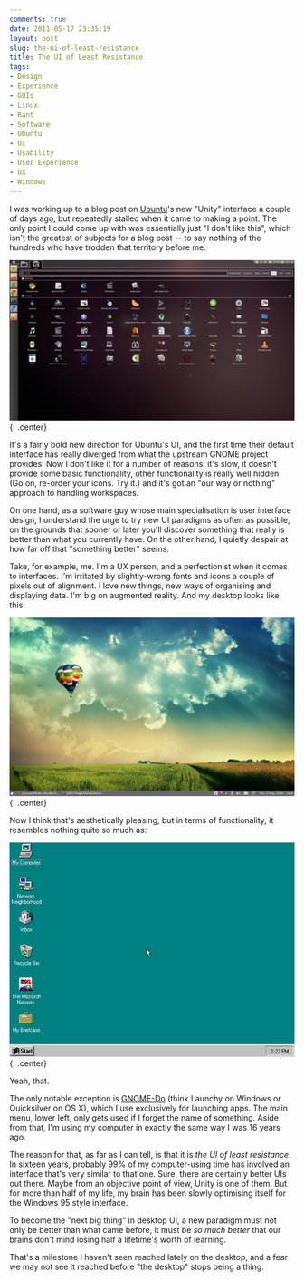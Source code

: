 ```yaml
---
comments: true
date: 2011-05-17 23:35:19
layout: post
slug: the-ui-of-least-resistance
title: The UI of Least Resistance
tags:
- Design
- Experience
- GUIs
- Linux
- Rant
- Software
- Ubuntu
- UI
- Usability
- User Experience
- UX
- Windows
---
```


I was working up to a blog post on [Ubuntu](http://ubuntu.com)'s new "Unity" interface a couple of days ago, but repeatedly stalled when it came to making a point.  The only point I could come up with was essentially just "I don't like this", which isn't the greatest of subjects for a blog post -- to say nothing of the hundreds who have trodden that territory before me.

![](/img/blog/2011/05/ubuntu-unity-apps2.png){: .center}

It's a fairly bold new direction for Ubuntu's UI, and the first time their default interface has really diverged from what the upstream GNOME project provides.  Now I don't like it for a number of reasons: it's slow, it doesn't provide some basic functionality, other functionality is really well hidden (Go on, re-order your icons. Try it.) and it's got an "our way or nothing" approach to handling workspaces.

On one hand, as a software guy whose main specialisation is user interface design, I understand the urge to try new UI paradigms as often as possible, on the grounds that sooner or later you'll discover something that really is better than what you currently have.  On the other hand, I quietly despair at how far off that "something better" seems.

Take, for example, me.  I'm a UX person, and a perfectionist when it comes to interfaces.  I'm irritated by slightly-wrong fonts and icons a couple of pixels out of alignment. I love new things, new ways of organising and displaying data. I'm big on augmented reality. And my desktop looks like this:

![Bare XFCE Desktop](/img/blog/2011/05/desktop1.png){: .center}

Now I think that's aesthetically pleasing, but in terms of functionality, it resembles nothing quite so much as:

![Windows 95 desktop](/img/blog/2011/05/Am_windows95_desktop.png){: .center}

Yeah, that.

The only notable exception is [GNOME-Do](http://do.davebsd.com/) (think Launchy on Windows or Quicksilver on OS X), which I use exclusively for launching apps. The main menu, lower left, only gets used if I forget the name of something.  Aside from that, I'm using my computer in exactly the same way I was 16 years ago.

The reason for that, as far as I can tell, is that it is _the UI of least resistance_.  In sixteen years, probably 99% of my computer-using time has involved an interface that's very similar to that one.  Sure, there are certainly better UIs out there.  Maybe from an objective point of view, Unity is one of them.  But for more than half of my life, my brain has been slowly optimising itself for the Windows 95 style interface.

To become the "next big thing" in desktop UI, a new paradigm must not only be better than what came before, it must be _so much better_ that our brains don't mind losing half a lifetime's worth of learning.

That's a milestone I haven't seen reached lately on the desktop, and a fear we may not see it reached before "the desktop" stops being a thing.
